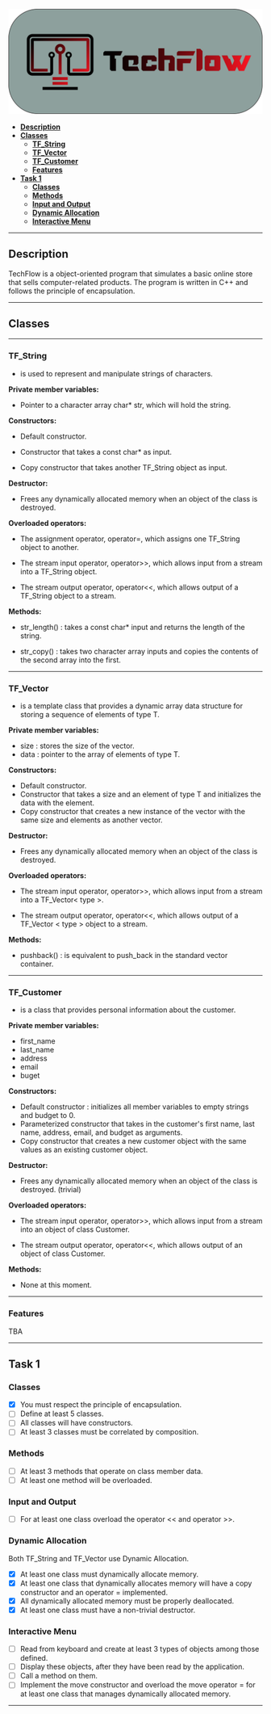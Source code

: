 ![](ReadMe_Resources/logo_text.png)

- [**Description**](#description)
- [**Classes**](#classes)
  - [**TF\_String**](#tf_string)
  - [**TF\_Vector**](#tf_vector)
  - [**TF\_Customer**](#tf_customer)
  - [**Features**](#features)
- [**Task 1**](#task-1)
  - [**Classes**](#classes-1)
  - [**Methods**](#methods)
  - [**Input and Output**](#input-and-output)
  - [**Dynamic Allocation**](#dynamic-allocation)
  - [**Interactive Menu**](#interactive-menu)
---
## **Description**
TechFlow is a object-oriented program that simulates a basic online store that sells computer-related products. The program is written in C++ and follows the principle of encapsulation.

---

## **Classes**

---
### **TF_String**
- is used to represent and manipulate strings of characters.

**Private member variables:**

- Pointer to a character array char* str, which will hold the string.

**Constructors:**

- Default constructor.

- Constructor that takes a const char* as input.

- Copy constructor that takes another TF_String object as input.

**Destructor:**

- Frees any dynamically allocated memory when an object of the class is destroyed.

**Overloaded operators:**

- The assignment operator, operator=, which assigns one TF_String object to another.

- The stream input operator, operator>>, which allows input from a stream into a TF_String object.

- The stream output operator, operator<<, which allows output of a TF_String object to a stream.

**Methods:**

- str_length() : takes a const char* input and returns the length of the string.

- str_copy() : takes two character array inputs and copies the contents of the second array into the first.

---
### **TF_Vector**
- is a template class that provides a dynamic array data structure for storing a sequence of elements of type T.

**Private member variables:**

- size : stores the size of the vector.
- data : pointer to the array of elements of type T.

**Constructors:**

 - Default constructor. 
 - Constructor that takes a size and an element of type T and initializes the data with the element. 
 - Copy constructor that creates a new instance of the vector with the same size and elements as another vector.
  
**Destructor:**
- Frees any dynamically allocated memory when an object of the class is destroyed.
  
**Overloaded operators:**
- The stream input operator, operator>>, which allows input from a stream into a TF_Vector< type >.

- The stream output operator, operator<<, which allows output of a TF_Vector < type > object to a stream.

**Methods:**
- pushback() : is equivalent to push_back in the standard vector container.

---
### **TF_Customer**
- is a class that provides personal information about the customer.

**Private member variables:**

- first_name
- last_name
- address
- email
- buget

**Constructors:**

 - Default constructor : initializes all member variables to empty strings and budget to 0.
 - Parameterized constructor that takes in the customer's first name, last name, address, email, and budget as arguments.
 - Copy constructor that creates a new customer object with the same values as an existing customer object.
  
**Destructor:**
- Frees any dynamically allocated memory when an object of the class is destroyed. (trivial)
  
**Overloaded operators:**
- The stream input operator, operator>>, which allows input from a stream into an object of class Customer.

- The stream output operator, operator<<, which allows output of an object of class Customer.

**Methods:**
- None at this moment.
  
---
### **Features**
TBA

---
## **Task 1**
### **Classes**
- [X] You must respect the principle of encapsulation.
- [ ] Define at least 5 classes.
- [ ] All classes will have constructors.
- [ ] At least 3 classes must be correlated by composition.

### **Methods**
- [ ] At least 3 methods that operate on class member data.
- [ ] At least one method will be overloaded.

### **Input and Output**
- [ ] For at least one class overload the operator << and operator >>.

### **Dynamic Allocation**
Both TF_String and TF_Vector use Dynamic Allocation. 
- [X] At least one class must dynamically allocate memory.
- [X] At least one class that dynamically allocates memory will have a copy constructor and an operator = implemented.
- [X] All dynamically allocated memory must be properly deallocated.
- [X] At least one class must have a non-trivial destructor.

### **Interactive Menu**
- [ ] Read from keyboard and create at least 3 types of objects among those defined.
- [ ] Display these objects, after they have been read by the application.
- [ ] Call a method on them.
- [ ] Implement the move constructor and overload the move operator = for at least one class that manages dynamically allocated memory.

---